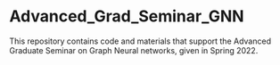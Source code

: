# Advanced_Grad_Seminar_GNN
This repository contains code and materials that support the Advanced Graduate Seminar on Graph Neural networks, given in Spring 2022.
